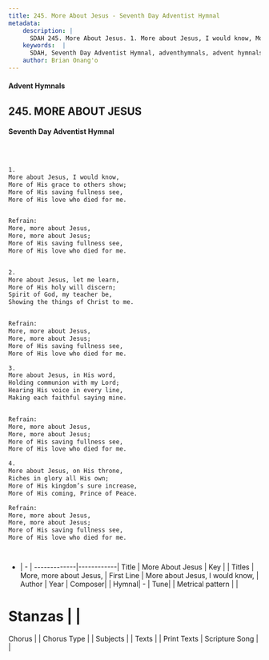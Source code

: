 ```yaml
---
title: 245. More About Jesus - Seventh Day Adventist Hymnal
metadata:
    description: |
      SDAH 245. More About Jesus. 1. More about Jesus, I would know, More of His grace to others show; More of His saving fullness see, More of His love who died for me. 
    keywords:  |
      SDAH, Seventh Day Adventist Hymnal, adventhymnals, advent hymnals, More About Jesus, More about Jesus, I would know, ,More, more about Jesus,
    author: Brian Onang'o
---
```


#### Advent Hymnals
## 245. MORE ABOUT JESUS
#### Seventh Day Adventist Hymnal

```txt



1.
More about Jesus, I would know,
More of His grace to others show;
More of His saving fullness see,
More of His love who died for me.


Refrain:
More, more about Jesus,
More, more about Jesus;
More of His saving fullness see,
More of His love who died for me.


2.
More about Jesus, let me learn,
More of His holy will discern;
Spirit of God, my teacher be,
Showing the things of Christ to me.


Refrain:
More, more about Jesus,
More, more about Jesus;
More of His saving fullness see,
More of His love who died for me.

3.
More about Jesus, in His word,
Holding communion with my Lord;
Hearing His voice in every line,
Making each faithful saying mine.


Refrain:
More, more about Jesus,
More, more about Jesus;
More of His saving fullness see,
More of His love who died for me.

4.
More about Jesus, on His throne,
Riches in glory all His own;
More of His kingdom’s sure increase,
More of His coming, Prince of Peace.

Refrain:
More, more about Jesus,
More, more about Jesus;
More of His saving fullness see,
More of His love who died for me.




```

- |   -  |
-------------|------------|
Title | More About Jesus |
Key |  |
Titles | More, more about Jesus, |
First Line | More about Jesus, I would know, |
Author | 
Year | 
Composer|  |
Hymnal|  - |
Tune|  |
Metrical pattern | |
# Stanzas |  |
Chorus |  |
Chorus Type |  |
Subjects |  |
Texts |  |
Print Texts | 
Scripture Song |  |
  
